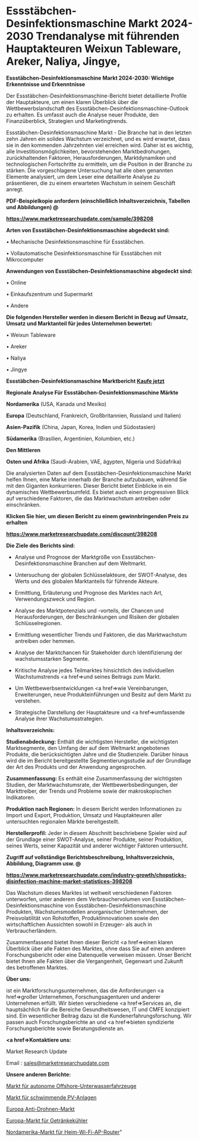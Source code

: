 # Essstäbchen-Desinfektionsmaschine Markt 2024-2030 Trendanalyse mit führenden Hauptakteuren Weixun Tableware, Areker, Naliya, Jingye, 

<strong>Essstäbchen-Desinfektionsmaschine Markt 2024-2030: Wichtige Erkenntnisse und Erkenntnisse</strong>

Der Essstäbchen-Desinfektionsmaschine-Bericht bietet detaillierte Profile der Hauptakteure, um einen klaren Überblick über die Wettbewerbslandschaft des Essstäbchen-Desinfektionsmaschine-Outlook zu erhalten. Es umfasst auch die Analyse neuer Produkte, den Finanzüberblick, Strategien und Marketingtrends.

Essstäbchen-Desinfektionsmaschine Markt - Die Branche hat in den letzten zehn Jahren ein solides Wachstum verzeichnet, und es wird erwartet, dass sie in den kommenden Jahrzehnten viel erreichen wird. Daher ist es wichtig, alle Investitionsmöglichkeiten, bevorstehenden Marktbedrohungen, zurückhaltenden Faktoren, Herausforderungen, Marktdynamiken und technologischen Fortschritte zu ermitteln, um die Position in der Branche zu stärken. Die vorgeschlagene Untersuchung hat alle oben genannten Elemente analysiert, um dem Leser eine detaillierte Analyse zu präsentieren, die zu einem erwarteten Wachstum in seinem Geschäft anregt.



<strong><b>PDF-Beispielkopie anfordern (einschließlich Inhaltsverzeichnis, Tabellen und Abbildungen) @ </b></strong>

<strong><a href=https://www.marketresearchupdate.com/sample/398208>

<strong>https://www.marketresearchupdate.com/sample/398208</u></a></strong></strong>



<strong>Arten von Essstäbchen-Desinfektionsmaschine abgedeckt sind:</strong>

• Mechanische Desinfektionsmaschine für Essstäbchen.

• Vollautomatische Desinfektionsmaschine für Essstäbchen mit Mikrocomputer



<strong>Anwendungen von Essstäbchen-Desinfektionsmaschine abgedeckt sind:</strong>

• Online

• Einkaufszentrum und Supermarkt

• Andere



<strong>Die folgenden Hersteller werden in diesem Bericht in Bezug auf Umsatz, Umsatz und Marktanteil für jedes Unternehmen bewertet:</strong>

• Weixun Tableware

• Areker

• Naliya

• Jingye



<strong>Essstäbchen-Desinfektionsmaschine Marktbericht <a href=https://www.marketresearchupdate.com/buynow/398208>Kaufe jetzt</a></strong>



<strong>Regionale Analyse Für Essstäbchen-Desinfektionsmaschine Märkte</strong>



<strong>Nordamerika</strong> (USA, Kanada und Mexiko)



<strong>Europa</strong> (Deutschland, Frankreich, Großbritannien, Russland und Italien)



<strong>Asien-Pazifik</strong> (China, Japan, Korea, Indien und Südostasien)



<strong>Südamerika</strong> (Brasilien, Argentinien, Kolumbien, etc.)



<strong>Den Mittleren</strong> 

<strong>Osten und Afrika</strong> (Saudi-Arabien, VAE, ägypten, Nigeria und Südafrika)

Die analysierten Daten auf dem Essstäbchen-Desinfektionsmaschine Markt helfen Ihnen, eine Marke innerhalb der Branche aufzubauen, während Sie mit den Giganten konkurrieren. Dieser Bericht bietet Einblicke in ein dynamisches Wettbewerbsumfeld. Es bietet auch einen progressiven Blick auf verschiedene Faktoren, die das Marktwachstum antreiben oder einschränken.



<strong>Klicken Sie hier, um diesen Bericht zu einem gewinnbringenden Preis zu erhalten
</strong>

<strong><a href=https://www.marketresearchupdate.com/discount/398208>https://www.marketresearchupdate.com/discount/398208</b></u></strong></a>



<strong>Die Ziele des Berichts sind:</strong>

- Analyse und Prognose der Marktgröße von Essstäbchen-Desinfektionsmaschine Branchen auf dem Weltmarkt.

- Untersuchung der globalen Schlüsselakteure, der SWOT-Analyse, des Werts und des globalen Marktanteils für führende Akteure.

- Ermittlung, Erläuterung und Prognose des Marktes nach Art, Verwendungszweck und Region.

- Analyse des Marktpotenzials und -vorteils, der Chancen und Herausforderungen, der Beschränkungen und Risiken der globalen Schlüsselregionen.

- Ermittlung wesentlicher Trends und Faktoren, die das Marktwachstum antreiben oder hemmen.

- Analyse der Marktchancen für Stakeholder durch Identifizierung der wachstumsstarken Segmente.

- Kritische Analyse jedes Teilmarktes hinsichtlich des individuellen Wachstumstrends <a href=>und</a> seines Beitrags zum Markt.

- Um Wettbewerbsentwicklungen <a href=>wie</a> Vereinbarungen, Erweiterungen, neue Produkteinführungen und Besitz auf dem Markt zu verstehen.

- Strategische Darstellung der Hauptakteure und <a href=>umfas</a>sende Analyse ihrer Wachstumsstrategien.



<strong>Inhaltsverzeichnis:</strong>



<strong>Studienabdeckung:</strong> Enthält die wichtigsten Hersteller, die wichtigsten Marktsegmente, den Umfang der auf dem Weltmarkt angebotenen Produkte, die berücksichtigten Jahre und die Studienziele. Darüber hinaus wird die im Bericht bereitgestellte Segmentierungsstudie auf der Grundlage der Art des Produkts und der Anwendung angesprochen.



<strong>Zusammenfassung:</strong> Es enthält eine Zusammenfassung der wichtigsten Studien, der Marktwachstumsrate, der Wettbewerbsbedingungen, der Markttreiber, der Trends und Probleme sowie der makroskopischen Indikatoren.



<strong>Produktion nach Regionen:</strong> In diesem Bericht werden Informationen zu Import und Export, Produktion, Umsatz und Hauptakteuren aller untersuchten regionalen Märkte bereitgestellt.



<strong>Herstellerprofil:</strong> Jeder in diesem Abschnitt beschriebene Spieler wird auf der Grundlage einer SWOT-Analyse, seiner Produkte, seiner Produktion, seines Werts, seiner Kapazität und anderer wichtiger Faktoren untersucht.



<strong><b>Zugriff auf vollständige Berichtsbeschreibung, Inhaltsverzeichnis, Abbildung, Diagramm usw. @ </b></strong>

<strong><a href=https://www.marketresearchupdate.com/industry-growth/chopsticks-disinfection-machine-market-statistices-398208>https://www.marketresearchupdate.com/industry-growth/chopsticks-disinfection-machine-market-statistices-398208</a></strong>

Das Wachstum dieses Marktes ist weltweit verschiedenen Faktoren unterworfen, unter anderem dem Verbrauchervolumen von Essstäbchen-Desinfektionsmaschine von Essstäbchen-Desinfektionsmaschine Produkten, Wachstumsmodellen anorganischer Unternehmen, der Preisvolatilität von Rohstoffen, Produktinnovationen sowie den wirtschaftlichen Aussichten sowohl in Erzeuger- als auch in Verbraucherländern.

Zusammenfassend bietet Ihnen dieser Bericht <a href=>einen</a> klaren Überblick über alle Fakten des Marktes, ohne dass Sie auf einen anderen Forschungsbericht oder eine Datenquelle verweisen müssen. Unser Bericht bietet Ihnen alle Fakten über die Vergangenheit, Gegenwart und Zukunft des betroffenen Marktes.



<strong>Über uns:</strong>

 ist ein Marktforschungsunternehmen, das die Anforderungen <a href=>großer</a> Unternehmen, Forschungsagenturen und anderer Unternehmen erfüllt. Wir bieten verschiedene <a href=>Services</a> an, die hauptsächlich für die Bereiche Gesundheitswesen, IT und CMFE konzipiert sind. Ein wesentlicher Beitrag dazu ist die Kundenerfahrungsforschung. Wir passen auch Forschungsberichte an und <a href=>bieten</a> syndizierte Forschungsberichte sowie Beratungsdienste an.



<strong><a href=>Kontaktiere uns:</a></strong>

Market Research Update

Email : sales@marketresearchupdate.com



<strong>Unsere anderen Berichte:</strong>

<a href=https://www.linkedin.com/pulse/offshore-autonomous-underwater-vehicle-auv-market-2023>Markt für autonome Offshore-Unterwasserfahrzeuge</a>

<a href=https://www.linkedin.com/pulse/floating-pv-plant-market-size-emerging-trends-consumption>Markt für schwimmende PV-Anlagen</a>

<a href=https://www.linkedin.com/pulse/europe-anti-drone-market-size-highest-growth-globally>Europa Anti-Drohnen-Markt</a>

<a href=https://www.linkedin.com/pulse/europe-beverages-coolers-market-2023-current>Europa-Markt für Getränkekühler</a>

<a href=https://www.linkedin.com/pulse/north-america-home-wi-fi-ap-router-market-overview>Nordamerika-Markt für Heim-Wi-Fi-AP-Router</a>"
